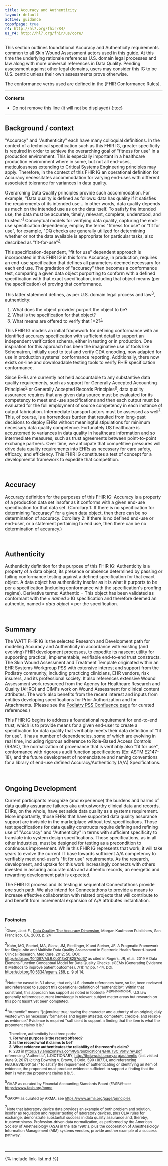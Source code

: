 ```yaml
---
title: Accuracy and Authenticity
layout: default
active: guidance
topofpage: true
r4: http://hl7.org/fhir/R4/
us_r4: http://hl7.org/fhir/us/core/
---
```


This section outlines foundational Accuracy and Authenticity requirements common to all Skin Wound Assessment actors used in this guide. At this time the underlying rationale references U.S. domain legal processes and law along with more universal references in Data Quality. Pending assessment against other legal domains, users may consider this IG to be U.S. centric unless their own assessments prove otherwise.

The conformance verbs used are defined in the [FHIR Conformance Rules].

---

<!-- TOC  the css styling for this is \pages\assets\css\project.css under 'markdown-toc'-->
**Contents**

* Do not remove this line (it will not be displayed)
{:toc}

---

<!-- end TOC -->

## Background / context

"Accuracy" and "Authenticity" each have many colloquial definitions. In the context of a technical specification such as this FHIR IG, greater specificity is required in order to achieve the overarching goal of "fitness for use" in a production environment. This is especially important in a healthcare production environment where in some, but not all end-uses, meticulousness extending to Critical Systems Engineering principles may apply. Therefore, in the context of this FHIR IG an operational definition for Accuracy necessitates accommodation for varying end-uses with different associated tolerance for variances in data quality.

Overarching Data Quality principles provide such accommodation. For example, "Data quality is defined as follows: data has quality if it satisfies the requirements of its intended use... In other words, data quality depends as much on the intended use as on the data itself. To satisfy the intended use, the data must be accurate, timely, relevant, complete, understood, and trusted."<sup>[1](#aafootnote1)</sup>  Conceptual models for verifying data quality, capturing the end-use specification dependency, employ the terms "fitness for use" or "fit for use", for example, "DQ checks are generally utilized for determining whether or not the data available is appropriate for particular tasks, also described as "fit-for-use"<sup>[2](#aafootnote2)</sup>.

This specification-dependent, "fit for use" dependent approach is incorporated in this FHIR IG in this form: Accuracy, in production, requires an end-use specification that defines all parameters deemed necessary for each end use. The gradation of "accuracy" then becomes a conformance test, comparing a given data object purporting to conform with a defined specification with that exact specification, including that object means (per the specification) of proving that conformance.

This latter statement defines, as per U.S. domain legal process and law<sup>[3](#aafootnote3)</sup>, authenticity:
1. What does the object provider purport the object to be?
2. What is the specification for that object?
3. What means are offered to verify that 1=2?<sup>[4](#aafootnote4)</sup>

This FHIR IG models an initial framework for defining conformance with an identified accuracy specification with sufficient detail to support an independent verification schema, either in testing or in production. One inspiration for this approach has been the imaginative use of tools like Schematron, initially used to test and verify CDA encoding, now adapted for use in production systems' conformance reporting. Additionally, there now exists on-line and downloadable testing tools to verify FHIR specification conformance.

Since EHRs are currently not held accountable to any substantive data quality requirements, such as support for Generally Accepted Accounting Principles<sup>[5](#aafootnote5)</sup> or Generally Accepted Records Principles<sup>[6](#aafootnote6)</sup>, data quality assurance requires that any given data source must be evaluated for its competency to meet end-use specifications and then each output must be evaluated for the full employment of source competency in each instance of output fabrication.  Intermediate transport actors must be assessed as well<sup>[7](#aafootnote7)</sup>. This, of course, is a horrendous burden that resulted from long-past decisions to deploy EHRs without meaningful stipulations for minimum necessary data quality competence. Fortunately US healthcare is accustomed to variances in data quality in healthcare information and so intermediate measures, such as trust agreements between point-to-point exchange partners. Over time, we anticipate that competitive pressures will drive data quality requirements into EHRs as necessary for care safety, efficacy, and efficiency. This FHIR IG constitutes a test of concept for a developmental framework to expedite that competition.

<br />

## Accuracy

Accuracy definition for the purposes of this FHIR IG: Accuracy is a property of a production data set insofar as it conforms with a given end-use specification for that data set. (Corollary 1: If there is no specification for determining "accuracy" for a given data object, then there can be no determination of accuracy. Corollary 2: If there is no defined end-use or end-user, or a statement pertaining to end use, then there can be no determination of accuracy.)

<br />

## Authenticity

Authenticity definition for the purpose of this FHIR IG: Authenticity is a property of a data object, its presence or absence determined by passing or failing conformance testing against a defined specification for that exact object. A data object has authenticity insofar as it is what it purports to be per a specification (including conformance with the specification's proofing regime). Derivative terms: Authentic = This object has been validated as conformant with the &laquo; *named* &raquo; IG specification and therefore deemed an authentic, named &laquo; *data object* &raquo; per the specification.

<br />

## Summary

The WATT FHIR IG is the selected Research and Development path for modeling Accuracy and Authenticity in accordance with existing (and evolving) FHIR development processes, to expedite its nascent utility for supporting practical, implementable, verifiable end-to-end trust constructs. The Skin Wound Assessment and Treatment Template originated within an EHR Systems Workgroup PSS with extensive interest and support from the Podiatry community, including practicing clinicians, EHR vendors, risk insurers, and its professional society. It also references extensive Wound Assessment work resourced from the Agency for Healthcare Research and Quality (AHRQ) and CIMI's work on Wound Assessment for clinical content attributes. The work also benefits from the recent interest and inputs from entities developing specifications for Prior Authorization and for Attachments. (Please see the [Podiatry PSS Confluence page](https://confluence.hl7.org/display/CIC/Skin+and+Wound+PSS) for curated references.)

This FHIR IG begins to address a foundational requirement for end-to-end trust, which is to provide means for a given end-user to create a specification for data quality that verifiably meets their data definition of "fit for use". It has a number of dependencies, some of which are evolving in real time, including rigorous adherence to Role-Based Access Controls (RBAC), the normalization of provenance that is verifiably also "fit for use", conformance with rigorous audit function specifications (Ex: ASTM E2147-18), and the future development of nomenclature and naming conventions for a library of end-use defined Accuracy/Authenticity (A/A) Specifications.

<br />

## Ongoing Development

Current participants recognize (and experience) the burdens and harms of data quality assurance failures aka untrustworthy clinical data and records. EHRs, on the whole, have set aside data quality as a systems requirement.  More importantly, those EHRs that have supported data quality assurance support are invisible in the marketplace without test specifications. Those test specifications for data quality constructs require defining and refining use of "Accuracy" and "Authenticity" in terms with sufficient specificity to translate into system design specifications. Those specifications, as in all other industries, must be designed for testing as a precondition to continuous improvement. While this FHIR IG represents that work, it will take years to evolve the current IT base towards sufficient A/A competency to verifiably meet end-user's "fit for use" requirements. As the research, development, and uptake for this work increasingly connects with others invested in assuring accurate data and authentic records, an energetic and rewarding development path is expected.

The FHIR IG process and its testing in sequential Connectathons provide one such path. We also intend for Connectathons to provide a means to increase effective collaboration with related projects that will contribute to and benefit from incremental expansion of A/A attributes instantiation.

<br />

**Footnotes**

<p><a name="aafootnote1"><sup>1</sup></a><small>Olsen, Jack E., <span style="text-decoration: underline">Data Quality: The Accuracy Dimension</span>, Morgan Kaufmann Publishers, San Francisco, CA, 2003, p. 24</small></p>
<p><a name="aafootnote2"><sup>2</sup></a><small>Kahn, MG, Raebel, MA, Glanz, JM, Riedlinger, K and Steiner, JF. A Pragmatic Framework for Single-site and Multisite Data Quality Assessment in Electronic Health Record-based Clinical Research. Med Care. 2012; 50. DOI: <a href="https://doi.org/10.1097/MLR.0b013e318257dd67">https://doi.org/10.1097/MLR.0b013e318257dd67</a> as cited in Rogers, JR, et al. 2019 A Data Element-Function Conceptual Model for Data Quality Checks. eGEMs (Generating Evidence &amp; Methods to improve patient outcomes), 7(1): 17, pp. 1-14. DOI: <a href="https://doi.org/10.5334/egems.289">https://doi.org/10.5334/egems.289</a>, p. 9 of 14.</small></p>
<p><a name="aafootnote3"><sup>3</sup></a><small>Note the caveat in 3.1 above, that only U.S. domain references have, so far, been reviewed and referenced to support this operational definition of "authenticity". Within that constraint, this approach has support as noted in footnote <sup>[4](#aafootnote4)</sup>. U.S.law generally references current knowledge in relevant subject matter areas but research on this point hasn't yet been completed.</small></p>
<p><a name="aafootnote4"><sup>4</sup></a><small>"Authentic" means "[g]enuine; true; having the character and authority of an original; duly vested with all necessary formalities and legally attested; competent, credible, and reliable as evidence." Evidence is required "sufficient to support a finding that the item is what the proponent claims it is."</small></p>
<p><small>&nbsp;&nbsp;&nbsp;&nbsp;Therefore, authenticity has three parts:<br/>
&nbsp;&nbsp;&nbsp;&nbsp;<b>1. For what purpose is the record offered?</b><br/>
&nbsp;&nbsp;&nbsp;&nbsp;<b>2. Is the record what it claims to be?</b><br/>
&nbsp;&nbsp;&nbsp;&nbsp;<b>3. What evidence authenticates the reliability of the record's claim?</b><br/>
&nbsp;&nbsp;&nbsp;&nbsp;P. 233  in <a href="https://s3.amazonaws.com/IGG/publications/EHR.TSC.Vol18.rev.pdf">https://s3.amazonaws.com/IGG/publications/EHR.TSC.Vol18.rev.pdf</a>, referencing "Authentic", L.DICTIONARY, <a href="http://thelawdictionary.org/authentic">http://thelawdictionary.org/authentic</a> (last visited June 9, 2017) (citing Downing v. Brown, 3 Colo. 590 (1877)), and referencing FED.R.EVID.901(a) ("To satisfy the requirement of authenticating or identifying an item of evidence, the proponent must produce evidence sufficient to support a finding that the item is what the proponent claims it is.").</small></p>
<p><a name="aafootnote5"><sup>5</sup></a><small>GAAP as curated by Financial Accounting Standards Board (FASB)&reg; see <a href="https://www.fasb.org/home">https://www.fasb.org/home</a></small></p>
<p><a name="aafootnote6"><sup>6</sup></a><small>GARP&reg; as curated by ARMA, see <a href="https://www.arma.org/page/principles">https://www.arma.org/page/principles</a></small></p>
<p><a name="aafootnote7"><sup>7</sup></a><small>Note that laboratory device data provides an example of both problem and solution, insofar as regulation and regular testing of laboratory devices, plus CLIA rules for exchange, demonstrate substantial success in data quality assurance and, thereby, trustworthiness. Profession-driven data normalization, as performed by the American Society of Anethesiology (ASA) in the late 1990's, plus the cooperation of Anesthesiology Information Management (AIM) systems vendors, provide another example of a success pathway.</small></p>

<br />

---

{% include link-list.md %}
